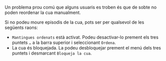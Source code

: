 Un problema prou comú que alguns usuaris es troben és que de sobte no poden reordenar la cua manualment.

Si no podeu moure episodis de la cua, pots ser per qualsevol de les següents raons:

- `Mantingues ordenats` està activat. Podeu desactivar-lo prement els tres puntets `…` a la barra superior i seleccionant `Ordena`.
- La cua és bloquejada. La podeu desbloquejar prement el menú dels tres puntets i desmarcant `Bloqueja la cua`.
